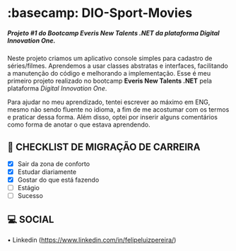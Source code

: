 # :basecamp:	DIO-Sport-Movies
##### Projeto #1 do Bootcamp Everis New Talents .NET da plataforma Digital Innovation One.
Neste projeto criamos um aplicativo console simples para cadastro de séries/filmes.
Aprendemos a usar classes abstratas e interfaces, facilitando a manutenção do código e melhorando a implementação.
Esse é meu primeiro projeto realizado no bootcamp **Everis New Talents .NET** pela plataforma *Digital Innovation One*.

Para ajudar no meu aprendizado, tentei escrever ao máximo em ENG, mesmo não sendo fluente no idioma, a fim de me acostumar com os termos e praticar dessa forma.
Além disso, optei por inserir alguns comentários como forma de anotar o que estava aprendendo.

## :rocket:	CHECKLIST DE MIGRAÇÃO DE CARREIRA
- [x] Sair da zona de conforto
- [x] Estudar diariamente
- [x] Gostar do que está fazendo
- [ ] Estágio
- [ ] Sucesso

## :computer:	SOCIAL
• Linkedin (https://www.linkedin.com/in/felipeluizpereira/)
